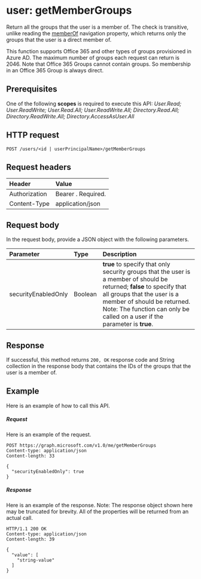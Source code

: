 # user: getMemberGroups
Return all the groups that the user is a member of. The check is transitive, unlike reading the 
[memberOf](../api/user_list_memberof.md) navigation property, which returns only the groups that the user is a direct member of.

This function supports Office 365 and other types of groups provisioned in Azure AD. The maximum number of groups each 
request can return is 2046. Note that Office 365 Groups cannot contain groups. So membership in an Office 365 Group is 
always direct.

## Prerequisites
One of the following **scopes** is required to execute this API:
*User.Read; User.ReadWrite; User.Read.All; User.ReadWrite.All; Directory.Read.All; Directory.ReadWrite.All; Directory.AccessAsUser.All*
## HTTP request
<!-- { "blockType": "ignored" } -->
```http
POST /users/<id | userPrincipalName>/getMemberGroups
```
## Request headers
| Header       | Value |
|:---------------|:--------|
| Authorization  | Bearer <token>. Required.  |
| Content-Type  | application/json  |

## Request body
In the request body, provide a JSON object with the following parameters.

| Parameter	   | Type	|Description|
|:---------------|:--------|:----------|
|securityEnabledOnly|Boolean|**true** to specify that only security groups that the user is a member of should be returned; **false** to specify that all groups that the user is a member of should be returned. Note: The function can only be called on a user if the parameter is **true**.|

## Response
If successful, this method returns `200, OK` response code and String collection in the response body that contains the IDs of the groups that the user is a member of.

## Example
Here is an example of how to call this API.
##### Request
Here is an example of the request.
<!-- {
  "blockType": "request",
  "name": "user_getmembergroups"
}-->
```http
POST https://graph.microsoft.com/v1.0/me/getMemberGroups
Content-type: application/json
Content-length: 33

{
  "securityEnabledOnly": true
}
```

##### Response
Here is an example of the response. Note: The response object shown here may be truncated for brevity. All of the properties will be returned from an actual call.
<!-- {
  "blockType": "response",
  "truncated": true,
  "@odata.type": "string",
  "isCollection": true
} -->
```http
HTTP/1.1 200 OK
Content-type: application/json
Content-length: 39

{
  "value": [
    "string-value"
  ]
}
```

<!-- uuid: 8fcb5dbc-d5aa-4681-8e31-b001d5168d79
2015-10-25 14:57:30 UTC -->
<!-- {
  "type": "#page.annotation",
  "description": "user: getMemberGroups",
  "keywords": "",
  "section": "documentation",
  "tocPath": ""
}-->


<!-- {
  "type": "#page.annotation",
  "description": "",
  "tocPath": "/v1.0 reference/Users/directory objects/Get member groups",
  "apiVersion": "v1.0",
  "section": "documentation",
  "canonicalURL": ""
} -->
